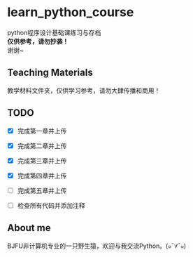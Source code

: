 # learn_python_course
python程序设计基础课练习与存档  
**仅供参考，请勿抄袭！**  
谢谢~

## Teaching Materials
教学材料文件夹，仅供学习参考，请勿大肆传播和商用！  


## TODO
- [x] 完成第一章并上传  
- [x] 完成第二章并上传  
- [x] 完成第三章并上传  
- [x] 完成第四章并上传  
- [ ] 完成第五章并上传  
- [ ] 检查所有代码并添加注释  


## About me
BJFU非计算机专业的一只野生猿，欢迎与我交流Python。(๑¯∀¯๑) 
